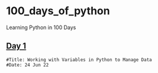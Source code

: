 # 100_days_of_python
Learning Python in 100 Days

## [Day 1](#day-1)
    #Title: Working with Variables in Python to Manage Data
    #Date: 24 Jun 22
